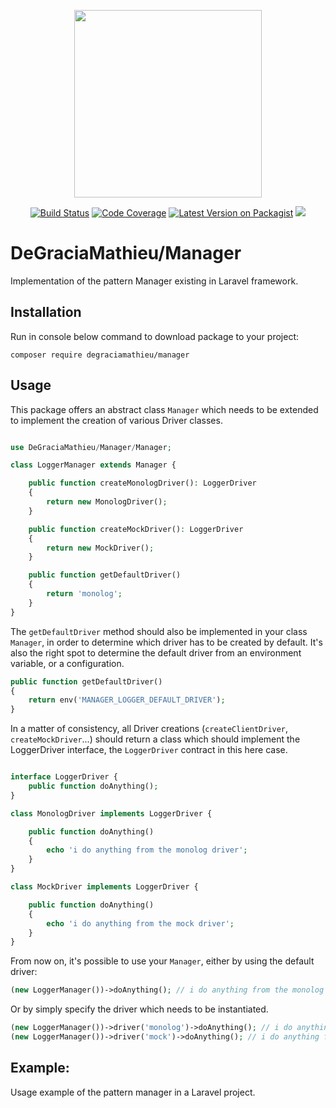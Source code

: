 <p align="center">
<img src="https://i.ibb.co/vq97y2t/laravel-manager.jpg" width="300">
</p>

<p align="center">
<a href="https://travis-ci.org/DeGraciaMathieu/manager"><img src="https://travis-ci.org/DeGraciaMathieu/manager.svg?branch=master" alt="Build Status"></a>
<a href="https://scrutinizer-ci.com/g/DeGraciaMathieu/manager/?branch=master"><img src="https://scrutinizer-ci.com/g/DeGraciaMathieu/manager/badges/coverage.png?b=master" alt="Code Coverage"></a>
<a href="https://packagist.org/packages/degraciamathieu/manager"><img src="https://img.shields.io/packagist/v/degraciamathieu/manager.svg?style=flat-square" alt="Latest Version on Packagist"></a>
<a href='https://packagist.org/packages/degraciamathieu/manager'><img src='https://img.shields.io/packagist/dt/degraciamathieu/manager.svg?style=flat-square' /></a> 
</p>

# DeGraciaMathieu/Manager

Implementation of the pattern Manager existing in Laravel framework.

## Installation
 
Run in console below command to download package to your project:

```
composer require degraciamathieu/manager
```

## Usage

This package offers an abstract class `Manager` which needs to be extended to implement the creation of various Driver classes.

```php

use DeGraciaMathieu/Manager/Manager;

class LoggerManager extends Manager {

    public function createMonologDriver(): LoggerDriver
    {
        return new MonologDriver();
    }

    public function createMockDriver(): LoggerDriver
    {
        return new MockDriver();
    }

    public function getDefaultDriver()
    {
        return 'monolog';
    }
}
```

The `getDefaultDriver` method should also be implemented in your class `Manager`, in order to determine which driver has to be created by default. It's also the right spot to determine the default driver from an environment variable, or a configuration.

```php
public function getDefaultDriver()
{
    return env('MANAGER_LOGGER_DEFAULT_DRIVER');
}
```

In a matter of consistency, all Driver creations (`createClientDriver`, `createMockDriver`...) should return a class which should implement the LoggerDriver interface, the `LoggerDriver` contract in this here case.

```php

interface LoggerDriver {
    public function doAnything();
}

class MonologDriver implements LoggerDriver {

    public function doAnything()
    {
        echo 'i do anything from the monolog driver';
    }
}

class MockDriver implements LoggerDriver {

    public function doAnything()
    {
        echo 'i do anything from the mock driver';
    }
}
```

From now on, it's possible to use your `Manager`, either by using the default driver:

```php
(new LoggerManager())->doAnything(); // i do anything from the monolog driver
```

Or by simply specify the driver which needs to be instantiated.

```php
(new LoggerManager())->driver('monolog')->doAnything(); // i do anything from the monolog driver
(new LoggerManager())->driver('mock')->doAnything(); // i do anything from the mock driver
```

## Example:

Usage example of the pattern manager in a Laravel project.
